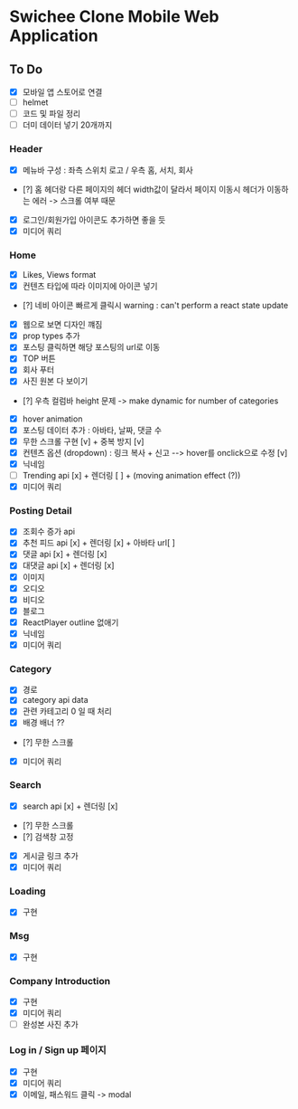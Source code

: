 # Swichee Clone Mobile Web Application

## To Do

- [x] 모바일 앱 스토어로 연결
- [ ] helmet
- [ ] 코드 및 파일 정리
- [ ] 더미 데이터 넣기 20개까지

### Header

- [x] 메뉴바 구성 : 좌측 스위치 로고 / 우측 홈, 서치, 회사
- [?] 홈 헤더랑 다른 페이지의 헤더 width값이 달라서 페이지 이동시 헤더가 이동하는 에러 -> 스크롤 여부 때문
- [x] 로그인/회원가입 아이콘도 추가하면 좋을 듯
- [x] 미디어 쿼리

### Home

- [x] Likes, Views format
- [x] 컨텐츠 타입에 따라 이미지에 아이콘 넣기
- [?] 네비 아이콘 빠르게 클릭시 warning : can't perform a react state update
- [x] 웹으로 보면 디자인 꺠짐
- [x] prop types 추가
- [x] 포스팅 클릭하면 해당 포스팅의 url로 이동
- [x] TOP 버튼
- [x] 회사 푸터
- [x] 사진 원본 다 보이기
- [?] 우측 컬럼바 height 문제 -> make dynamic for number of categories
- [x] hover animation
- [x] 포스팅 데이터 추가 : 아바타, 날짜, 댓글 수
- [x] 무한 스크롤 구현 [v] + 중복 방지 [v]
- [x] 컨텐츠 옵션 (dropdown) : 링크 복사 + 신고 --> hover를 onclick으로 수정 [v]
- [x] 닉네임
- [ ] Trending api [x] + 렌더링 [ ] + (moving animation effect (?))
- [x] 미디어 쿼리

### Posting Detail

- [x] 조회수 증가 api
- [x] 추천 피드 api [x] + 렌더링 [x] + 아바타 url[ ]
- [x] 댓글 api [x] + 렌더링 [x]
- [x] 대댓글 api [x] + 렌더링 [x]
- [x] 이미지
- [x] 오디오
- [x] 비디오
- [x] 블로그
- [x] ReactPlayer outline 없애기
- [x] 닉네임
- [x] 미디어 쿼리

### Category

- [x] 경로
- [x] category api data
- [x] 관련 카테고리 0 일 때 처리
- [x] 배경 배너 ??
- [?] 무한 스크롤
- [x] 미디어 쿼리

### Search

- [x] search api [x] + 렌더링 [x]
- [?] 무한 스크롤
- [?] 검색창 고정
- [x] 게시글 링크 추가
- [x] 미디어 쿼리

### Loading

- [x] 구현

### Msg

- [x] 구현

### Company Introduction

- [x] 구현
- [x] 미디어 쿼리
- [ ] 완성본 사진 추가

### Log in / Sign up 페이지

- [x] 구현
- [x] 미디어 쿼리
- [x] 이메일, 패스워드 클릭 -> modal
